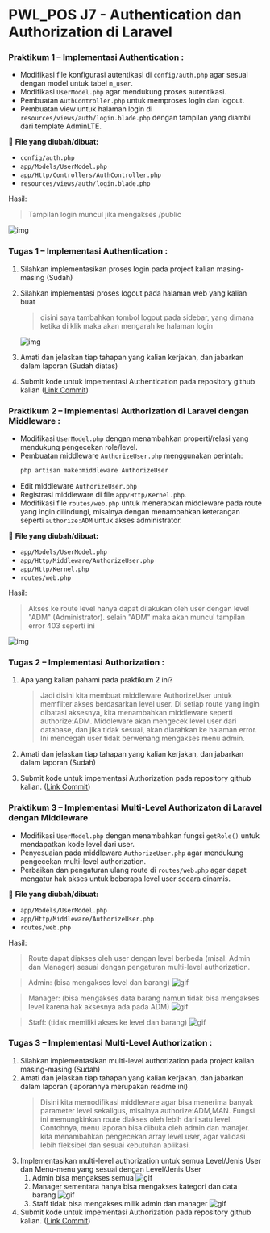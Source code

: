 # PWL_POS J7 - Authentication dan Authorization di Laravel

### Praktikum 1 – Implementasi Authentication : 
- Modifikasi file konfigurasi autentikasi di `config/auth.php` agar sesuai dengan model untuk tabel `m_user`.
- Modifikasi `UserModel.php` agar mendukung proses autentikasi.
- Pembuatan `AuthController.php` untuk memproses login dan logout.
- Pembuatan view untuk halaman login di `resources/views/auth/login.blade.php` dengan tampilan yang diambil dari template AdminLTE.

📌 **File yang diubah/dibuat:**
- `config/auth.php`
- `app/Models/UserModel.php`
- `app/Http/Controllers/AuthController.php`
- `resources/views/auth/login.blade.php`

Hasil:<br>


> Tampilan login muncul jika mengakses /public

![img](img/P1.png)

### Tugas 1 – Implementasi Authentication :
1. Silahkan implementasikan proses login pada project kalian masing-masing (Sudah)
2. Silahkan implementasi proses logout pada halaman web yang kalian buat 

    > disini saya tambahkan tombol logout pada sidebar, yang dimana ketika di klik maka akan mengarah ke halaman login

    ![img](img/J1.gif)

3. Amati dan jelaskan tiap tahapan yang kalian kerjakan, dan jabarkan dalam laporan (Sudah diatas)
4. Submit kode untuk impementasi Authentication pada repository github kalian ([Link Commit](https://github.com/JihaR15/WEBLNJTLARAVEL10/commits/main/Minggu%207/PWL_POS)) 

### Praktikum 2 – Implementasi Authorization di Laravel dengan Middleware :
- Modifikasi `UserModel.php` dengan menambahkan properti/relasi yang mendukung pengecekan role/level.
- Pembuatan middleware `AuthorizeUser.php` menggunakan perintah:
    ```bash
    php artisan make:middleware AuthorizeUser
    ```
- Edit middleware `AuthorizeUser.php`
- Registrasi middleware di file `app/Http/Kernel.php`.
- Modifikasi file `routes/web.php` untuk menerapkan middleware pada route yang ingin dilindungi, misalnya dengan menambahkan keterangan seperti `authorize:ADM` untuk akses administrator.

📌 **File yang diubah/dibuat:**
- `app/Models/UserModel.php`
- `app/Http/Middleware/AuthorizeUser.php`
- `app/Http/Kernel.php`
- `routes/web.php`

Hasil:<br>


> Akses ke route level hanya dapat dilakukan oleh user dengan level "ADM" (Administrator). selain "ADM" maka akan muncul tampilan error 403 seperti ini

![img](img/P2.png)

### Tugas 2 –  Implementasi Authorization :
1. Apa yang kalian pahami pada praktikum 2 ini? 
    
    > Jadi disini kita membuat middleware AuthorizeUser untuk memfilter akses berdasarkan level user. Di setiap route yang ingin dibatasi aksesnya, kita menambahkan middleware seperti authorize:ADM. Middleware akan mengecek level user dari database, dan jika tidak sesuai, akan diarahkan ke halaman error. Ini mencegah user tidak berwenang mengakses menu admin.
    
2. Amati dan jelaskan tiap tahapan yang kalian kerjakan, dan jabarkan dalam laporan (Sudah)
3. Submit kode untuk impementasi Authorization pada repository github kalian. ([Link Commit](https://github.com/JihaR15/WEBLNJTLARAVEL10/commits/main/Minggu%207/PWL_POS))

### Praktikum 3 – Implementasi Multi-Level Authorizaton di Laravel dengan Middleware
- Modifikasi `UserModel.php` dengan menambahkan fungsi `getRole()` untuk mendapatkan kode level dari user.
- Penyesuaian pada middleware `AuthorizeUser.php` agar mendukung pengecekan multi-level authorization.
- Perbaikan dan pengaturan ulang route di `routes/web.php` agar dapat mengatur hak akses untuk beberapa level user secara dinamis.

📌 **File yang diubah/dibuat:**
- `app/Models/UserModel.php`
- `app/Http/Middleware/AuthorizeUser.php`
- `routes/web.php`

Hasil:<br>

> Route dapat diakses oleh user dengan level berbeda (misal: Admin dan Manager) sesuai dengan pengaturan multi-level authorization.

> Admin: (bisa mengakses level dan barang)
![gif](img/P3-1.gif)

> Manager: (bisa mengakses data barang namun tidak bisa mengakses level karena hak aksesnya ada pada ADM)
![gif](img/P3-2.gif)

> Staff: (tidak memiliki akses ke level dan barang)
![gif](img/P3-3.gif)

### Tugas  3 – Implementasi Multi-Level Authorization :
1. Silahkan implementasikan multi-level authorization pada project kalian masing-masing (Sudah)
2. Amati dan jelaskan tiap tahapan yang kalian kerjakan, dan jabarkan dalam laporan (laporannya merupakan readme ini)
    > Disini kita memodifikasi middleware agar bisa menerima banyak parameter level sekaligus, misalnya authorize:ADM,MAN. Fungsi ini memungkinkan route diakses oleh lebih dari satu level. Contohnya, menu laporan bisa dibuka oleh admin dan manajer. kita menambahkan pengecekan array level user, agar validasi lebih fleksibel dan sesuai kebutuhan aplikasi.
3. Implementasikan multi-level authorization untuk semua Level/Jenis User dan Menu-menu yang sesuai dengan Level/Jenis User 
    1. Admin bisa mengakses semua
    ![gif](img/T3-1.gif)
    2. Manager sementara hanya bisa mengakses kategori dan data barang
    ![gif](img/T3-2.gif)
    3. Staff tidak bisa mengakses milik admin dan manager
    ![gif](img/T3-3.gif)
4. Submit kode untuk impementasi Authorization pada repository github kalian. ([Link Commit](https://github.com/JihaR15/WEBLNJTLARAVEL10/commits/main/Minggu%207/PWL_POS))


